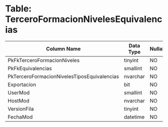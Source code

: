 # Table: TerceroFormacionNivelesEquivalencias

| Column Name | Data Type | Nullable |
|-------------|-----------|----------|
| PkFkTerceroFormacionNiveles | tinyint | NO |
| PkFkEquivalencias | smallint | NO |
| PkTerceroFormacionNivelesTiposEquivalencias | nvarchar | NO |
| Exportacion | bit | NO |
| UserMod | smallint | NO |
| HostMod | nvarchar | NO |
| VersionFila | tinyint | NO |
| FechaMod | datetime | NO |
